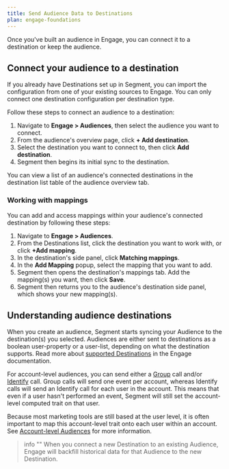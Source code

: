 ```yaml
---
title: Send Audience Data to Destinations
plan: engage-foundations
---
```


Once you've built an audience in Engage, you can connect it to a destination or keep the audience.

## Connect your audience to a destination

If you already have Destinations set up in Segment, you can import the configuration from one of your existing sources to Engage. You can only connect one destination configuration per destination type.

Follow these steps to connect an audience to a destination:

1. Navigate to **Engage > Audiences**, then select the audience you want to connect.
2. From the audience's overview page, click **+ Add destination**.
3. Select the destination you want to connect to, then click **Add destination**. 
4. Segment then begins its initial sync to the destination.

You can view a list of an audience's connected destinations in the destination list table of the audience overview tab.

### Working with mappings

You can add and access mappings within your audience's connected destination by following these steps:

1. Navigate to **Engage > Audiences**.
2. From the Destinations list, click the destination you want to work with, or click **+Add mapping**.
3. In the destination's side panel, click **Matching mappings**.
4. In the **Add Mapping** popup, select the mapping that you want to add.
5. Segment then opens the destination's mappings tab. Add the mapping(s) you want, then click **Save**.
6. Segment then returns you to the audience's destination side panel, which shows your new mapping(s).

## Understanding audience destinations

When you create an audience, Segment starts syncing your Audience to the destination(s) you selected. Audiences are either sent to destinations as a boolean user-property or a user-list, depending on what the destination supports. Read more about [supported Destinations](/docs/engage/using-engage-data/#compatible-engage-destinations) in the Engage documentation.

For account-level audiences, you can send either a [Group](/docs/connections/spec/group) call and/or [Identify](/docs/connections/spec/identify) call. Group calls will send one event per account, whereas Identify calls will send an Identify call for each user in the account. This means that even if a user hasn't performed an event, Segment will still set the account-level computed trait on that user.

Because most marketing tools are still based at the user level, it is often important to map this account-level trait onto each user within an account. See [Account-level Audiences](/docs/engage/audiences/account-audiences) for more information.

> info ""
> When you connect a new Destination to an existing Audience, Engage will backfill historical data for that Audience to the new Destination.